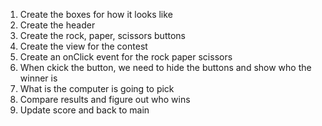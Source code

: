 1. Create the boxes for how it looks like
2. Create the header
3. Create the rock, paper, scissors buttons
4. Create the view for the contest
5. Create an onClick event for the rock paper scissors
6. When ckick the button, we need to hide the buttons and show who the winner is
7. What is the computer is going to pick
8. Compare results and figure out who wins
9. Update score and back to main
